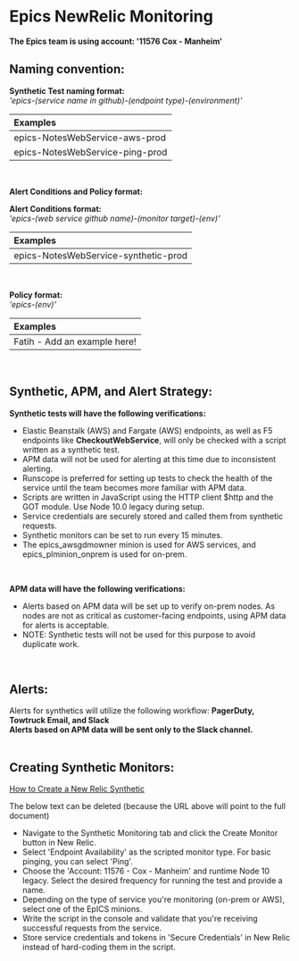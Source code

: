 # Epics NewRelic Monitoring


**The Epics team is using account: '11576 Cox - Manheim'**

## **Naming convention:**

**Synthetic Test naming format:**
<br> *'epics-(service name in github)-(endpoint type)-(environment)'*  

|Examples|
|:--------|
|epics-NotesWebService-aws-prod| 
|epics-NotesWebService-ping-prod|
<br>

**Alert Conditions and Policy format:**

**Alert Conditions format:**
<br> *'epics-(web service github name)-(monitor target)-(env)'*

|Examples|
|:--------|
|epics-NotesWebService-synthetic-prod|
<br>

**Policy format:** 
<br>*'epics-(env)'*

|Examples|
|:--------|
|Fatih - Add an example here!|
<br>

## **Synthetic, APM, and Alert Strategy:**

**Synthetic tests will have the following verifications:**
- Elastic Beanstalk (AWS) and Fargate (AWS) endpoints, as well as F5 endpoints like **CheckoutWebService**, will only be checked with a script written as a synthetic test.
- APM data will not be used for alerting at this time due to inconsistent alerting.
- Runscope is preferred for setting up tests to check the health of the service until the team becomes more familiar with APM data.
- Scripts are written in JavaScript using the HTTP client $http and the GOT module. Use Node 10.0 legacy during setup.
- Service credentials are securely stored and called them from synthetic requests.
- Synthetic monitors can be set to run every 15 minutes.
- The epics_awsgdmowner minion is used for AWS services, and epics_plminion_onprem is used for on-prem.
<br>

**APM data will have the following verifications:**
- Alerts based on APM data will be set up to verify on-prem nodes. As nodes are not as critical as customer-facing endpoints, using APM data for alerts is acceptable. 
- NOTE: Synthetic tests will not be used for this purpose to avoid duplicate work.
<br>

## **Alerts:**

Alerts for synthetics will utilize the following workflow: **PagerDuty, Towtruck Email, and Slack** <br>
**Alerts based on APM data will be sent only to the Slack channel.**
<br> <br>

## **Creating Synthetic Monitors:**

[How to Create a New Relic Synthetic](https://coxautoinc.sharepoint.com/:w:/r/sites/cais_EpICS_clubhouse/_layouts/15/Doc.aspx?sourcedoc=%7BAC4068AF-D7EA-48DC-AD28-ED081EDB47B9%7D&file=New_Relic_Synthetic_Creation.docx&action=default&mobileredirect=true) 


The below text can be deleted (because the URL above will point to the full document)
* Navigate to the Synthetic Monitoring tab and click the Create Monitor button in New Relic.
* Select 'Endpoint Availability' as the scripted monitor type. For basic pinging, you can select 'Ping'.
* Choose the 'Account: 11576 - Cox - Manheim' and runtime Node 10 legacy. Select the desired frequency for running the test and provide a name.
* Depending on the type of service you're monitoring (on-prem or AWS), select one of the EpICS minions.
* Write the script in the console and validate that you're receiving successful requests from the service.
* Store service credentials and tokens in 'Secure Credentials' in New Relic instead of hard-coding them in the script.
